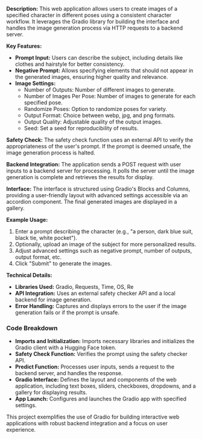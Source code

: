 **Description:** This web application allows users to create images of a specified character in different poses using a consistent character workflow. It leverages the Gradio library for building the interface and handles the image generation process via HTTP requests to a backend server.

**Key Features:**
- **Prompt Input:** Users can describe the subject, including details like clothes and hairstyle for better consistency.
- **Negative Prompt:** Allows specifying elements that should not appear in the generated images, ensuring higher quality and relevance.
- **Image Settings:**
  - Number of Outputs: Number of different images to generate.
  - Number of Images Per Pose: Number of images to generate for each specified pose.
  - Randomize Poses: Option to randomize poses for variety.
  - Output Format: Choice between webp, jpg, and png formats.
  - Output Quality: Adjustable quality of the output images.
  - Seed: Set a seed for reproducibility of results.

**Safety Check:** The safety check function uses an external API to verify the appropriateness of the user's prompt. If the prompt is deemed unsafe, the image generation process is halted.

**Backend Integration:** The application sends a POST request with user inputs to a backend server for processing. It polls the server until the image generation is complete and retrieves the results for display.

**Interface:** The interface is structured using Gradio's Blocks and Columns, providing a user-friendly layout with advanced settings accessible via an accordion component. The final generated images are displayed in a gallery.

**Example Usage:** 
1. Enter a prompt describing the character (e.g., "a person, dark blue suit, black tie, white pocket").
2. Optionally, upload an image of the subject for more personalized results.
3. Adjust advanced settings such as negative prompt, number of outputs, output format, etc.
4. Click "Submit" to generate the images.

**Technical Details:**
- **Libraries Used:** Gradio, Requests, Time, OS, Re
- **API Integration:** Uses an external safety checker API and a local backend for image generation.
- **Error Handling:** Captures and displays errors to the user if the image generation fails or if the prompt is unsafe.

### Code Breakdown

- **Imports and Initialization:** Imports necessary libraries and initializes the Gradio client with a Hugging Face token.
- **Safety Check Function:** Verifies the prompt using the safety checker API.
- **Predict Function:** Processes user inputs, sends a request to the backend server, and handles the response.
- **Gradio Interface:** Defines the layout and components of the web application, including text boxes, sliders, checkboxes, dropdowns, and a gallery for displaying results.
- **App Launch:** Configures and launches the Gradio app with specified settings.

This project exemplifies the use of Gradio for building interactive web applications with robust backend integration and a focus on user experience.
